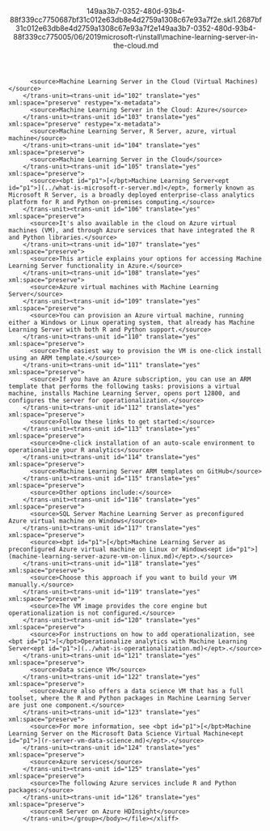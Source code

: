 <?xml version="1.0"?><xliff version="1.2" xmlns="urn:oasis:names:tc:xliff:document:1.2" xmlns:xsi="http://www.w3.org/2001/XMLSchema-instance" xsi:schemaLocation="urn:oasis:names:tc:xliff:document:1.2 xliff-core-1.2-transitional.xsd"><file datatype="xml" original="machine-learning-server-in-the-cloud.md" source-language="en-US" target-language="en-US"><header><tool tool-id="mdxliff" tool-name="mdxliff" tool-version="1.0-1931010" tool-company="Microsoft" /><xliffext:skl_file_name xmlns:xliffext="urn:microsoft:content:schema:xliffextensions">149aa3b7-0352-480d-93b4-88f339cc7750687bf31c012e63db8e4d2759a1308c67e93a7f2e.skl</xliffext:skl_file_name><xliffext:version xmlns:xliffext="urn:microsoft:content:schema:xliffextensions">1.2</xliffext:version><xliffext:ms.openlocfilehash xmlns:xliffext="urn:microsoft:content:schema:xliffextensions">687bf31c012e63db8e4d2759a1308c67e93a7f2e</xliffext:ms.openlocfilehash><xliffext:ms.sourcegitcommit xmlns:xliffext="urn:microsoft:content:schema:xliffextensions">149aa3b7-0352-480d-93b4-88f339cc7750</xliffext:ms.sourcegitcommit><xliffext:ms.lasthandoff xmlns:xliffext="urn:microsoft:content:schema:xliffextensions">05/06/2019</xliffext:ms.lasthandoff><xliffext:ms.openlocfilepath xmlns:xliffext="urn:microsoft:content:schema:xliffextensions">microsoft-r\install\machine-learning-server-in-the-cloud.md</xliffext:ms.openlocfilepath></header><body><group id="content" extype="content"><trans-unit id="101" translate="yes" xml:space="preserve" restype="x-metadata">
          <source>Machine Learning Server in the Cloud (Virtual Machines)</source>
        </trans-unit><trans-unit id="102" translate="yes" xml:space="preserve" restype="x-metadata">
          <source>Machine Learning Server in the Cloud: Azure</source>
        </trans-unit><trans-unit id="103" translate="yes" xml:space="preserve" restype="x-metadata">
          <source>Machine Learning Server, R Server, azure, virtual machine</source>
        </trans-unit><trans-unit id="104" translate="yes" xml:space="preserve">
          <source>Machine Learning Server in the Cloud</source>
        </trans-unit><trans-unit id="105" translate="yes" xml:space="preserve">
          <source><bpt id="p1">[</bpt>Machine Learning Server<ept id="p1">](../what-is-microsoft-r-server.md)</ept>, formerly known as Microsoft R Server, is a broadly deployed enterprise-class analytics platform for R and Python on-premises computing.</source>
        </trans-unit><trans-unit id="106" translate="yes" xml:space="preserve">
          <source>It's also available in the cloud on Azure virtual machines (VM), and through Azure services that have integrated the R and Python libraries.</source>
        </trans-unit><trans-unit id="107" translate="yes" xml:space="preserve">
          <source>This article explains your options for accessing Machine Learning Server functionality in Azure.</source>
        </trans-unit><trans-unit id="108" translate="yes" xml:space="preserve">
          <source>Azure virtual machines with Machine Learning Server</source>
        </trans-unit><trans-unit id="109" translate="yes" xml:space="preserve">
          <source>You can provision an Azure virtual machine, running either a Windows or Linux operating system, that already has Machine Learning Server with both R and Python support.</source>
        </trans-unit><trans-unit id="110" translate="yes" xml:space="preserve">
          <source>The easiest way to provision the VM is one-click install using an ARM template.</source>
        </trans-unit><trans-unit id="111" translate="yes" xml:space="preserve">
          <source>If you have an Azure subscription, you can use an ARM template that performs the following tasks: provisions a virtual machine, installs Machine Learning Server, opens port 12800, and configures the server for operationalization.</source>
        </trans-unit><trans-unit id="112" translate="yes" xml:space="preserve">
          <source>Follow these links to get started:</source>
        </trans-unit><trans-unit id="113" translate="yes" xml:space="preserve">
          <source>One-click installation of an auto-scale environment to operationalize your R analytics</source>
        </trans-unit><trans-unit id="114" translate="yes" xml:space="preserve">
          <source>Machine Learning Server ARM templates on GitHub</source>
        </trans-unit><trans-unit id="115" translate="yes" xml:space="preserve">
          <source>Other options include:</source>
        </trans-unit><trans-unit id="116" translate="yes" xml:space="preserve">
          <source>SQL Server Machine Learning Server as preconfigured Azure virtual machine on Windows</source>
        </trans-unit><trans-unit id="117" translate="yes" xml:space="preserve">
          <source><bpt id="p1">[</bpt>Machine Learning Server as preconfigured Azure virtual machine on Linux or Windows<ept id="p1">](machine-learning-server-azure-vm-on-linux.md)</ept>.</source>
        </trans-unit><trans-unit id="118" translate="yes" xml:space="preserve">
          <source>Choose this approach if you want to build your VM manually.</source>
        </trans-unit><trans-unit id="119" translate="yes" xml:space="preserve">
          <source>The VM image provides the core engine but operationalization is not configured.</source>
        </trans-unit><trans-unit id="120" translate="yes" xml:space="preserve">
          <source>For instructions on how to add operationalization, see <bpt id="p1">[</bpt>Operationalize analytics with Machine Learning Server<ept id="p1">](../what-is-operationalization.md)</ept>.</source>
        </trans-unit><trans-unit id="121" translate="yes" xml:space="preserve">
          <source>Data science VM</source>
        </trans-unit><trans-unit id="122" translate="yes" xml:space="preserve">
          <source>Azure also offers a data science VM that has a full toolset, where the R and Python packages in Machine Learning Server are just one component.</source>
        </trans-unit><trans-unit id="123" translate="yes" xml:space="preserve">
          <source>For more information, see <bpt id="p1">[</bpt>Machine Learning Server on the Microsoft Data Science Virtual Machine<ept id="p1">](r-server-vm-data-science.md)</ept>.</source>
        </trans-unit><trans-unit id="124" translate="yes" xml:space="preserve">
          <source>Azure services</source>
        </trans-unit><trans-unit id="125" translate="yes" xml:space="preserve">
          <source>The following Azure services include R and Python packages:</source>
        </trans-unit><trans-unit id="126" translate="yes" xml:space="preserve">
          <source>R Server on Azure HDInsight</source>
        </trans-unit></group></body></file></xliff>
